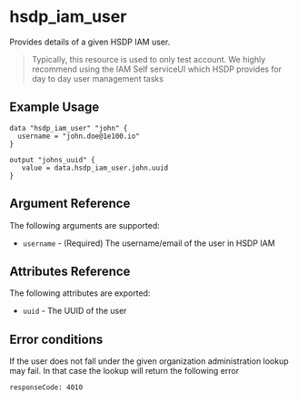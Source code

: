 # hsdp_iam_user
Provides details of a given HSDP IAM user. 

>Typically, this resource is used to only test account. We highly recommend using the IAM Self serviceUI which HSDP provides for day to day user management tasks

## Example Usage

```hcl
data "hsdp_iam_user" "john" {
  username = "john.doe@1e100.io"
}
```

```hcl
output "johns_uuid" {
   value = data.hsdp_iam_user.john.uuid
}
```

## Argument Reference

The following arguments are supported:

* `username` - (Required) The username/email of the user in HSDP IAM

## Attributes Reference

The following attributes are exported:

* `uuid` - The UUID of the user

## Error conditions

If the user does not fall under the given organization administration lookup may fail. In that case the lookup will return the following error

`responseCode: 4010`
